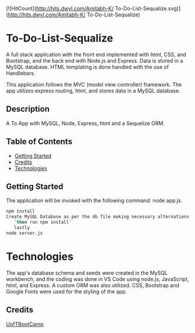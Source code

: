 [![HitCount](http://hits.dwyl.com/Amitabh-K/ To-Do-List-Sequalize.svg)](http://hits.dwyl.com/Amitabh-K/ To-Do-List-Sequalize)

# To-Do-List-Sequalize

A full stack application with the front end implemented with html, CSS, and Bootstrap, and the back end with Node.js and Express. Data is stored in a MySQL database. HTML templating is done handled with the use of Handlebars.

This application follows the MVC (model view controller) framework. The app utilizes express routing, html, and stores data in a MySQL database.


## Description
A To App  with MySQL, Node, Express, html and a Sequelize ORM.


## Table of Contents
* [Getting Started](#Getting-Started)
* [Credits](#credits)
* [Technologies](#Technologies)


## Getting Started

The application will be invoked with the following command: node app.js. 

```sh
npm install
Create MySQL Database as per the db file making necessary alternations in connections file
   `then run npm install`
   lastly 
node server.js

```



# Technologies
The app's database schema and seeds were created in the MySQL workbench, and the coding was done in VS Code using node.js, JavaScript, html, and Express. A custom ORM was also utilized. CSS, Bootstrap and Google Fonts were used for the styling of the app.



## Credits
[UofTBootCamp](https://bootcamp.learn.utoronto.ca/coding/?utm_source=pardot&utm_campaign=cln_coding_new_em8&utm_medium=email&utm_term=cta-btn)
